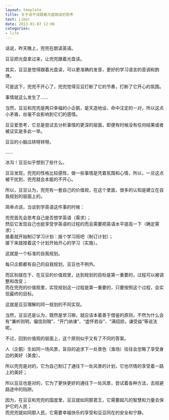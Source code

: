 ```yaml
---
layout: template
title: 关于该不该跟着光盘朗读的思考
text: Liber
date: 2013-01-07 12:06
categories:
- life
---
```

话说，昨天晚上，兜兜在朗读英语。

豆豆把光盘拿过来，让兜兜跟着光盘读。

其实，豆豆是觉得跟着光盘读，可以更准确的发音，更好的学习语言的音调和韵律。

可是这下，兜兜不开心了，兜兜觉得豆豆打断了它的节奏，打断了它开心的氛围。

事情就这么发生了......

当然，豆豆和兜兜是两只幸福的小企鹅，是天造地设、命中注定的一对，所以这点小矛盾，丝毫不会影响到它们的感情。

豆豆爱思考，它总是尝试去分析事情的更深的层面，即便有时候没有任何结果或者被证实是多此一举。

豆豆的小脑瓜转呀转呀。

......

冰沟！豆豆似乎想到了些什么。

豆豆发现，兜兜的性格比较感性，做一些事情是凭着氛围和心情，所以，一旦这点被干扰到，兜兜就会本能的不开心。

所以，豆豆认为，兜兜有一套自己的价值观，在这个里面，很多的认知是建立在自我规划的层面上的。

简单点说，当谈到学英语这件事的时候：

兜兜首先会思考自己是否想学英语（需求）；  
然后它发现自己也挺享受学英语的过程的而且需要把英语水平提高一下（确定需求）；  
接着就开始制订学习计划：报个学习班吧（制订计划）；  
接下来就按着这个计划开始开心的学习（实施）。

这就是一个标准的自我规划。

每只企鹅都有自己的自我规划，豆豆也不例外。

而区别就在于，在豆豆的价值观里，达到规划的目标是第一重要的，过程可以被调整和改变；  
而在兜兜的价值观里，实现规划这一过程是第一重要的，只要按照这个过程，会实现最终的目标。

这就是豆豆理解的同一规划的不同实现。

当然，豆豆还是认为，既然是学习嘛，就应该本着善于借鉴的原则，不然为什么会有“兼听则明，偏信则暗”、“开门纳谏”、“虚怀若谷”、“满招损，谦受益”等说法呢。

不过，回到价值观的层面上，这个原则似乎又有了不同的答案。

人（企鹅）生如同一场风景，盲目的追求下一处景色（渔场）往往会忽略了享受身边的美好（美食）。

所以兜兜是对的，它为自己制订了通往下一处风景的计划，它也尽情的享受着一路上的美好；

所以豆豆也是对的，它为了更快更好的通往下一处风景，尝试着各种方法，去规避路途中的陷阱。

因为，在豆豆和兜兜的国度里，豆豆就如同那君王，它需要超凡的智慧和力量去保护它的人民；  
而兜兜就如同那人民，它需要幸福快乐的享受和豆豆同在的安全和宁静。










